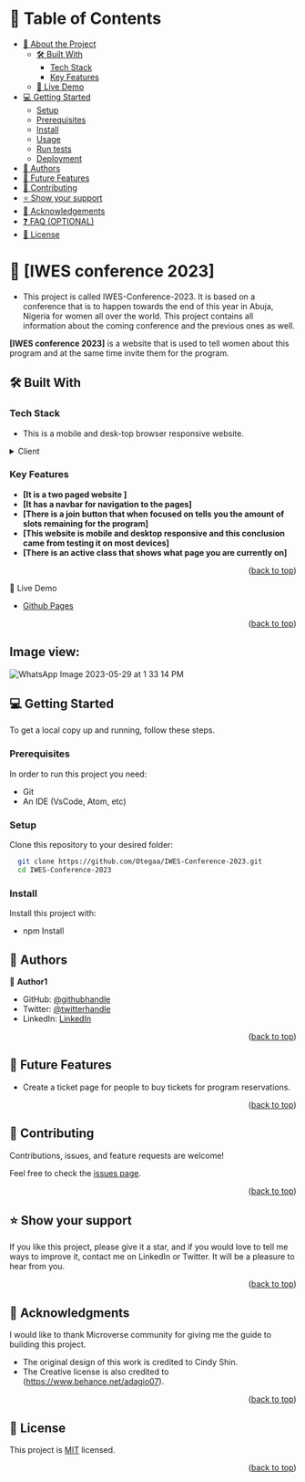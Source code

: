 <a name="readme-top"></a>

# 📗 Table of Contents

- [📖 About the Project](#about-project)
  - [🛠 Built With](#built-with)
    - [Tech Stack](#tech-stack)
    - [Key Features](#key-features)
  - [🚀 Live Demo](#live-demo)
- [💻 Getting Started](#getting-started)
  - [Setup](#setup)
  - [Prerequisites](#prerequisites)
  - [Install](#install)
  - [Usage](#usage)
  - [Run tests](#run-tests)
  - [Deployment](#triangular_flag_on_post-deployment)
- [👥 Authors](#authors)
- [🔭 Future Features](#future-features)
- [🤝 Contributing](#contributing)
- [⭐️ Show your support](#support)
- [🙏 Acknowledgements](#acknowledgements)
- [❓ FAQ (OPTIONAL)](#faq)
- [📝 License](#license)

# 📖 [IWES conference 2023] <a name="about-project"></a>

- This project is called IWES-Conference-2023. It is based on a conference that is to happen towards the end of this year in Abuja, Nigeria for women all over the world. This project contains all information about the coming conference and the previous ones as well.

**[IWES conference 2023]** is a website that is used to tell women about this program and at the same time invite them for the program.

## 🛠 Built With <a name="HTML and CSS and JS"></a>

### Tech Stack <a name="Front end (Javascript)"></a>

- This is a mobile and desk-top browser responsive website.

<details>
  <summary>Client</summary>
  <ul>
    <li><a href="https://www.w3schools.com/html/">HTML</a></li>
  </ul>
  <ul>
    <li><a href="https://www.w3schools.com/css/">CSS</a></li>
  </ul>
  <ul>
    <li><a href="https://www.w3schools.com/js/">JS</a></li>
  </ul>
</details>

### Key Features <a name="key-features"></a>

- **[It is a two paged website ]**
- **[It has a navbar for navigation to the pages]**
- **[There is a join button that when focused on tells you the amount of slots remaining for the program]**
- **[This website is mobile and desktop responsive and this conclusion came from testing it on most devices]**
- **[There is an active class that shows what page you are currently on]**

<p align="right">(<a href="#readme-top">back to top</a>)</p>

🚀 Live Demo

- [Github Pages](https://otegaa.github.io/IWES-Conference-2023/)

<p align="right">(<a href="#readme-top">back to top</a>)</p>

## Image view:
![WhatsApp Image 2023-05-29 at 1 33 14 PM](https://github.com/Otegaa/IWES-Conference-2023/assets/92754123/6515e55d-a476-4527-afec-52556450cad2)


## 💻 Getting Started <a name="getting-started"></a>

To get a local copy up and running, follow these steps.

### Prerequisites

In order to run this project you need:

- Git
- An IDE (VsCode, Atom, etc)

### Setup

Clone this repository to your desired folder:

```sh
  git clone https://github.com/Otegaa/IWES-Conference-2023.git
  cd IWES-Conference-2023
```

### Install

Install this project with:

- npm Install

## 👥 Authors <a name="authors"></a>

👤 **Author1**

- GitHub: [@githubhandle](https://github.com/Otegaa)
- Twitter: [@twitterhandle](https://twitter.com/O_tegaaa)
- LinkedIn: [LinkedIn](https://www.linkedin.com/in/blessing-ekiugbo/)

<p align="right">(<a href="#readme-top">back to top</a>)</p>

## 🔭 Future Features <a name="future-features"></a>

- Create a ticket page for people to buy tickets for program reservations.

<p align="right">(<a href="#readme-top">back to top</a>)</p>

## 🤝 Contributing <a name="contributing"></a>

Contributions, issues, and feature requests are welcome!

Feel free to check the [issues page](https://github.com/Otegaa/IWES-Conference-2023/issues).

<p align="right">(<a href="#readme-top">back to top</a>)</p>

## ⭐️ Show your support <a name="support"></a>

If you like this project, please give it a star, and if you would love to tell me ways to improve it, contact me on LinkedIn or Twitter. It will be a pleasure to hear from you.

<p align="right">(<a href="#readme-top">back to top</a>)</p>

## 🙏 Acknowledgments <a name="acknowledgements"></a>

I would like to thank Microverse community for giving me the guide to building this project.

- The original design of this work is credited to Cindy Shin.
- The Creative license is also credited to (https://www.behance.net/adagio07).

<p align="right">(<a href="#readme-top">back to top</a>)</p>

## 📝 License <a name="license"></a>

This project is [MIT](https://github.com/Otegaa/IWES-Conference-2023/blob/main/LICENSE) licensed.

<p align="right">(<a href="#readme-top">back to top</a>)</p>
